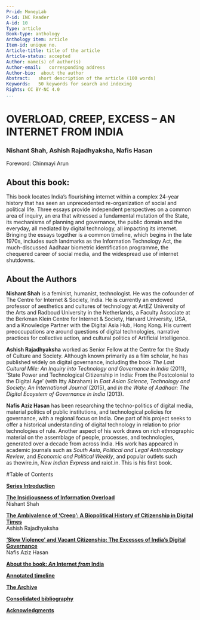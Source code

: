 ```yaml
---
Pr-id: MoneyLab
P-id: INC Reader
A-id: 10
Type: article
Book-type: anthology
Anthology item: article
Item-id: unique no.
Article-title: title of the article
Article-status: accepted
Author: name(s) of author(s)
Author-email:   corresponding address
Author-bio:  about the author
Abstract:   short description of the article (100 words)
Keywords:   50 keywords for search and indexing
Rights: CC BY-NC 4.0
...
```



# OVERLOAD, CREEP, EXCESS – AN INTERNET FROM INDIA

### Nishant Shah, Ashish Rajadhyaksha, Nafis Hasan

Foreword: Chinmayi Arun

## About this book: 

This book locates India’s flourishing internet within a complex 24-year
history that has seen an unprecedented re-organization of social and
political life. Three essays provide independent perspectives on a
common area of inquiry, an era that witnessed a fundamental mutation of
the State, its mechanisms of planning and governance, the public domain
and the everyday, all mediated by digital technology, all impacting its
internet. Bringing the essays together is a common timeline, which
begins in the late 1970s, includes such landmarks as the Information
Technology Act, the much-discussed Aadhaar biometric identification
programme, the chequered career of social media, and the widespread use
of internet shutdowns.

## About the Authors

**Nishant Shah** is a feminist, humanist, technologist. He was the
cofounder of The Centre for Internet & Society, India. He is currently
an endowed professor of aesthetics and cultures of technology at ArtEZ
University of the Arts and Radboud University in the Netherlands, a
Faculty Associate at the Berkman Klein Centre for Internet & Society,
Harvard University, USA, and a Knowledge Partner with the Digital Asia
Hub, Hong Kong. His current preoccupations are around questions of
digital technologies, narrative practices for collective action, and
cultural politics of Artificial Intelligence.

**Ashish Rajadhyaksha** worked as Senior Fellow at the Centre for the
Study of Culture and Society. Although known primarily as a film
scholar, he has published widely on digital governance, including the
book *The Last Cultural Mile: An Inquiry into Technology and Governance
in India* (2011), ‘State Power and Technological Citizenship in India:
From the Postcolonial to the Digital Age’ (with Itty Abraham) in *East
Asian Science, Technology and Society: An International Journal* (2015),
and *In the Wake of Aadhaar: The Digital Ecoystem of Governance in
India* (2013).

**Nafis Aziz Hasan** has been researching the techno-politics of digital
media, material politics of public institutions, and technological
policies for governance, with a regional focus on India. One part of his
project seeks to offer a historical understanding of digital technology
in relation to prior technologies of rule. Another aspect of his work
draws on rich ethnographic material on the assemblage of people,
processes, and technologies, generated over a decade from across India.
His work has appeared in academic journals such as *South
Asia*, *Political and Legal Anthropology Review*, and *Economic and
Political Weekly*, and popular outlets such as thewire.in, *New Indian
Express* and raiot.in. This is his first book. 

#Table of Contents

 <a href='ch004.xhtml'>**Series Introduction**</a>
<br/>

<a href='ch005.xhtml'>**The Insidiousness of Information Overload**</a>
<br/>Nishant Shah 

<a href='ch006.xhtml'>**The Ambivalence of ‘Creep’: A Biopolitical History of Citizenship in Digital Times**</a>
<br/>Ashish Rajadhyaksha

<a href='ch007.xhtml'>**‘Slow Violence’ and Vacant Citizenship: The Excesses of India’s
Digital Governance**</a>
<br/>Nafis Aziz Hasan

<a href='ch008.xhtml'>**About the book: *An* Internet *from* India**</a>
<br/>

<a href='ch009.xhtml'>**Annotated timeline**</a>
<br/>

<a href='ch010.xhtml'>**The Archive**</a>
<br/>

<a href='ch012.xhtml'>**Consolidated bibliography**</a>

<a href='ch013.xhtml'>**Acknowledgments**</a>
<br/>

<div style="page-break-after: always;"></div>